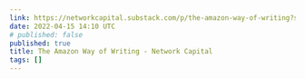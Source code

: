 ```yaml
---
link: https://networkcapital.substack.com/p/the-amazon-way-of-writing?s=r
date: 2022-04-15 14:10 UTC
# published: false
published: true
title: The Amazon Way of Writing - Network Capital
tags: []
---
```



